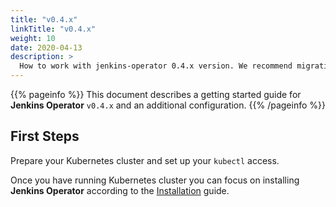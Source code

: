 ```yaml
---
title: "v0.4.x"
linkTitle: "v0.4.x"
weight: 10
date: 2020-04-13
description: >
  How to work with jenkins-operator 0.4.x version. We recommend migration to a newer version.
---
```


{{% pageinfo %}}
This document describes a getting started guide for **Jenkins Operator** `v0.4.x` and an additional configuration.
{{% /pageinfo %}}

## First Steps

Prepare your Kubernetes cluster and set up your `kubectl` access.

Once you have running Kubernetes cluster you can focus on installing **Jenkins Operator** according to the [Installation](/kubernetes-operator/docs/installation/) guide.
